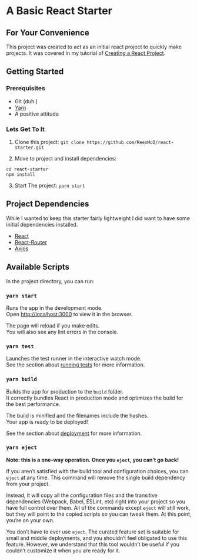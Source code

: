 # A Basic React Starter
## For Your Convenience

This project was created to act as an initial react project to quickly make projects.
It was covered in my tutorial of [Creating a React Project](https://medium.com/@mcdevittrees/creating-a-create-react-project-e0f022a229ee). 

## Getting Started
### Prerequisites
- Git (duh.)
- [Yarn](https://yarnpkg.com/lang/en/docs/install/)
- A positive attitude
### Lets Get To It
1. Clone this project:
`git clone https://github.com/ReesMcD/react-starter.git`

2. Move to project and install dependencies:
~~~ 
cd react-starter
npm install
~~~~
3. Start The project:
`yarn start`

## Project Dependencies
While I wanted to keep this starter fairly lightweight I did want to have some initial dependencies installed.

- [React](https://reactjs.org/docs/create-a-new-react-app.html)
- [React-Router](https://reacttraining.com/react-router/web/guides/quick-start)
- [Axios](https://github.com/axios/axios)

## Available Scripts

In the project directory, you can run:

### `yarn start`

Runs the app in the development mode.<br>
Open [http://localhost:3000](http://localhost:3000) to view it in the browser.

The page will reload if you make edits.<br>
You will also see any lint errors in the console.

### `yarn test`

Launches the test runner in the interactive watch mode.<br>
See the section about [running tests](https://facebook.github.io/create-react-app/docs/running-tests) for more information.

### `yarn build`

Builds the app for production to the `build` folder.<br>
It correctly bundles React in production mode and optimizes the build for the best performance.

The build is minified and the filenames include the hashes.<br>
Your app is ready to be deployed!

See the section about [deployment](https://facebook.github.io/create-react-app/docs/deployment) for more information.

### `yarn eject`

**Note: this is a one-way operation. Once you `eject`, you can’t go back!**

If you aren’t satisfied with the build tool and configuration choices, you can `eject` at any time. This command will remove the single build dependency from your project.

Instead, it will copy all the configuration files and the transitive dependencies (Webpack, Babel, ESLint, etc) right into your project so you have full control over them. All of the commands except `eject` will still work, but they will point to the copied scripts so you can tweak them. At this point, you’re on your own.

You don’t have to ever use `eject`. The curated feature set is suitable for small and middle deployments, and you shouldn’t feel obligated to use this feature. However, we understand that this tool wouldn’t be useful if you couldn’t customize it when you are ready for it.
